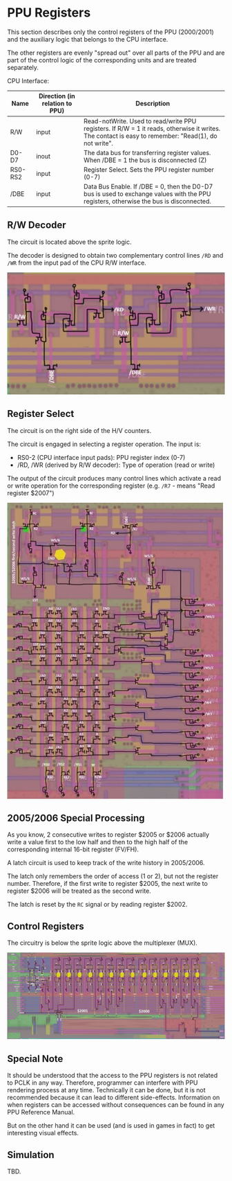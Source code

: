 # PPU Registers

This section describes only the control registers of the PPU ($2000/$2001) and the auxiliary logic that belongs to the CPU interface.

The other registers are evenly "spread out" over all parts of the PPU and are part of the control logic of the corresponding units and are treated separately.

CPU Interface:

|Name|Direction (in relation to PPU)|Description|
|---|---|---|
|R/W	|input	|Read-notWrite. Used to read/write PPU registers. If R/W = 1 it reads, otherwise it writes. The contact is easy to remember: "Read(1), do not write".|
|D0-D7	|inout	|The data bus for transferring register values. When /DBE = 1 the bus is disconnected (Z)|
|RS0-RS2	|input	|Register Select. Sets the PPU register number (0-7)|
|/DBE	|input	|Data Bus Enable. If /DBE = 0, then the D0-D7 bus is used to exchange values with the PPU registers, otherwise the bus is disconnected.|

## R/W Decoder

The circuit is located above the sprite logic.

The decoder is designed to obtain two complementary control lines `/RD` and `/WR` from the input pad of the CPU R/W interface.

![ppu_rw_decoder](/BreakingNESWiki/imgstore/ppu_rw_decoder.jpg)

## Register Select

The circuit is on the right side of the H/V counters.

The circuit is engaged in selecting a register operation. The input is:
- RS0-2 (CPU interface input pads): PPU register index (0-7)
- /RD, /WR (derived by R/W decoder): Type of operation (read or write)

The output of the circuit produces many control lines which activate a read or write operation for the corresponding register (e.g. `/R7` - means "Read register $2007")

![ppu_reg_select](/BreakingNESWiki/imgstore/ppu_reg_select.jpg)

## $2005/$2006 Special Processing

As you know, 2 consecutive writes to register $2005 or $2006 actually write a value first to the low half and then to the high half of the corresponding internal 16-bit register (FV/FH).

A latch circuit is used to keep track of the write history in $2005/$2006.

The latch only remembers the order of access (1 or 2), but not the register number. Therefore, if the first write to register $2005, the next write to register $2006 will be treated as the second write.

The latch is reset by the `RC` signal or by reading register $2002.

## Control Registers

The circuitry is below the sprite logic above the multiplexer (MUX).

<img src="/BreakingNESWiki/imgstore/ppu_control_regs.jpg" width="1000px">

## Special Note

It should be understood that the access to the PPU registers is not related to PCLK in any way. Therefore, programmer can interfere with PPU rendering process at any time.
Technically it can be done, but it is not recommended because it can lead to different side-effects. Information on when registers can be accessed without consequences can be found in any PPU Reference Manual.

But on the other hand it can be used (and is used in games in fact) to get interesting visual effects.

## Simulation

TBD.

